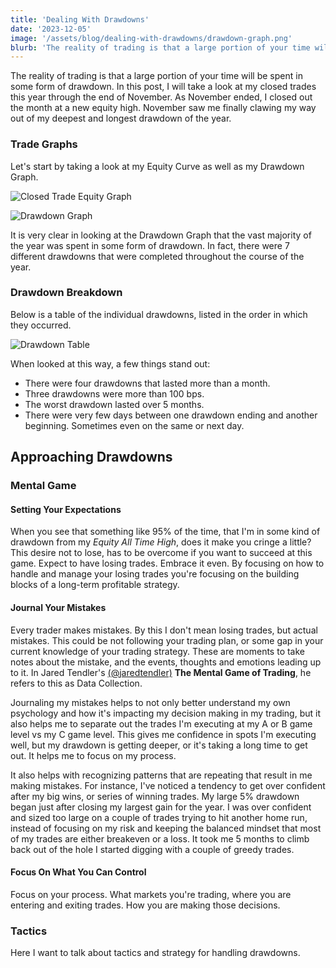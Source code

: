 ```yaml
---
title: 'Dealing With Drawdowns'
date: '2023-12-05'
image: '/assets/blog/dealing-with-drawdowns/drawdown-graph.png'
blurb: 'The reality of trading is that a large portion of your time will be spent in some form of drawdown.' 
---
```


The reality of trading is that a large portion of your time will be spent in some form of drawdown.
In this post, I will take a look at my closed trades this year through the end of November.
As November ended, I closed out the month at a new equity high.
November saw me finally clawing my way out of my deepest and longest drawdown of the year.

### Trade Graphs

Let's start by taking a look at my Equity Curve as well as my Drawdown Graph.

![Closed Trade Equity Graph](/assets/blog/dealing-with-drawdowns/equity-graph.png)

![Drawdown Graph](/assets/blog/dealing-with-drawdowns/drawdown-graph.png)

It is very clear in looking at the Drawdown Graph that the vast majority of the year was spent in some form of drawdown.
In fact, there were 7 different drawdowns that were completed throughout the course of the year.

### Drawdown Breakdown

Below is a table of the individual drawdowns, listed in the order in which they occurred.

![Drawdown Table](/assets/blog/dealing-with-drawdowns/drawdown-table.png)

When looked at this way, a few things stand out:
 - There were four drawdowns that lasted more than a month.
 - Three drawdowns were more than 100 bps.
 - The worst drawdown lasted over 5 months.
 - There were very few days between one drawdown ending and another beginning.  Sometimes even on the same or next day.

## Approaching Drawdowns

### Mental Game

#### Setting Your Expectations

When you see that something like 95% of the time, that I'm in some kind of drawdown from my *Equity All Time High*, does it make you cringe a little?
This desire not to lose, has to be overcome if you want to succeed at this game.
Expect to have losing trades.
Embrace it even.
By focusing on how to handle and manage your losing trades you're focusing on the building blocks of a long-term profitable strategy.

#### Journal Your Mistakes

Every trader makes mistakes.
By this I don't mean losing trades, but actual mistakes.
This could be not following your trading plan, or some gap in your current knowledge of your trading strategy.
These are moments to take notes about the mistake, and the events, thoughts and emotions leading up to it.
In Jared Tendler's [(@jaredtendler)](https://twitter.com/jaredtendler) **The Mental Game of Trading**, he refers to this as Data Collection.

Journaling my mistakes helps to not only better understand my own psychology and how it's impacting my decision making in my trading, but it also helps me to separate out the trades I'm executing at my A or B game level vs my C game level.
This gives me confidence in spots I'm executing well, but my drawdown is getting deeper, or it's taking a long time to get out.
It helps me to focus on my process.

It also helps with recognizing patterns that are repeating that result in me making mistakes.  For instance, I've noticed a tendency to get over confident after my big wins, or series of winning trades.
My large 5% drawdown began just after closing my largest gain for the year.
I was over confident and sized too large on a couple of trades trying to hit another home run, instead of focusing on my risk and keeping the balanced mindset that most of my trades are either breakeven or a loss.
It took me 5 months to climb back out of the hole I started digging with a couple of greedy trades.

#### Focus On What You Can Control

Focus on your process.
What markets you're trading, where you are entering and exiting trades. 
How you are making those decisions.


### Tactics

Here I want to talk about tactics and strategy for handling drawdowns.
